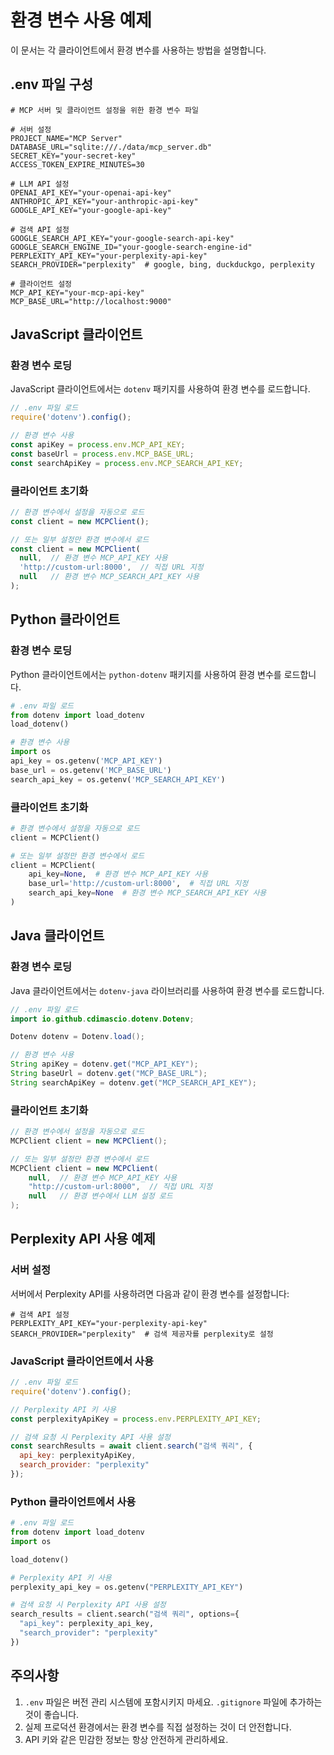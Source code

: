 # 환경 변수 사용 예제

이 문서는 각 클라이언트에서 환경 변수를 사용하는 방법을 설명합니다.

## .env 파일 구성

```
# MCP 서버 및 클라이언트 설정을 위한 환경 변수 파일

# 서버 설정
PROJECT_NAME="MCP Server"
DATABASE_URL="sqlite:///./data/mcp_server.db"
SECRET_KEY="your-secret-key"
ACCESS_TOKEN_EXPIRE_MINUTES=30

# LLM API 설정
OPENAI_API_KEY="your-openai-api-key"
ANTHROPIC_API_KEY="your-anthropic-api-key"
GOOGLE_API_KEY="your-google-api-key"

# 검색 API 설정
GOOGLE_SEARCH_API_KEY="your-google-search-api-key"
GOOGLE_SEARCH_ENGINE_ID="your-google-search-engine-id"
PERPLEXITY_API_KEY="your-perplexity-api-key"
SEARCH_PROVIDER="perplexity"  # google, bing, duckduckgo, perplexity

# 클라이언트 설정
MCP_API_KEY="your-mcp-api-key"
MCP_BASE_URL="http://localhost:9000"
```

## JavaScript 클라이언트

### 환경 변수 로딩

JavaScript 클라이언트에서는 `dotenv` 패키지를 사용하여 환경 변수를 로드합니다.

```javascript
// .env 파일 로드
require('dotenv').config();

// 환경 변수 사용
const apiKey = process.env.MCP_API_KEY;
const baseUrl = process.env.MCP_BASE_URL;
const searchApiKey = process.env.MCP_SEARCH_API_KEY;
```

### 클라이언트 초기화

```javascript
// 환경 변수에서 설정을 자동으로 로드
const client = new MCPClient();

// 또는 일부 설정만 환경 변수에서 로드
const client = new MCPClient(
  null,  // 환경 변수 MCP_API_KEY 사용
  'http://custom-url:8000',  // 직접 URL 지정
  null   // 환경 변수 MCP_SEARCH_API_KEY 사용
);
```

## Python 클라이언트

### 환경 변수 로딩

Python 클라이언트에서는 `python-dotenv` 패키지를 사용하여 환경 변수를 로드합니다.

```python
# .env 파일 로드
from dotenv import load_dotenv
load_dotenv()

# 환경 변수 사용
import os
api_key = os.getenv('MCP_API_KEY')
base_url = os.getenv('MCP_BASE_URL')
search_api_key = os.getenv('MCP_SEARCH_API_KEY')
```

### 클라이언트 초기화

```python
# 환경 변수에서 설정을 자동으로 로드
client = MCPClient()

# 또는 일부 설정만 환경 변수에서 로드
client = MCPClient(
    api_key=None,  # 환경 변수 MCP_API_KEY 사용
    base_url='http://custom-url:8000',  # 직접 URL 지정
    search_api_key=None  # 환경 변수 MCP_SEARCH_API_KEY 사용
)
```

## Java 클라이언트

### 환경 변수 로딩

Java 클라이언트에서는 `dotenv-java` 라이브러리를 사용하여 환경 변수를 로드합니다.

```java
// .env 파일 로드
import io.github.cdimascio.dotenv.Dotenv;

Dotenv dotenv = Dotenv.load();

// 환경 변수 사용
String apiKey = dotenv.get("MCP_API_KEY");
String baseUrl = dotenv.get("MCP_BASE_URL");
String searchApiKey = dotenv.get("MCP_SEARCH_API_KEY");
```

### 클라이언트 초기화

```java
// 환경 변수에서 설정을 자동으로 로드
MCPClient client = new MCPClient();

// 또는 일부 설정만 환경 변수에서 로드
MCPClient client = new MCPClient(
    null,  // 환경 변수 MCP_API_KEY 사용
    "http://custom-url:8000",  // 직접 URL 지정
    null   // 환경 변수에서 LLM 설정 로드
);
```

## Perplexity API 사용 예제

### 서버 설정

서버에서 Perplexity API를 사용하려면 다음과 같이 환경 변수를 설정합니다:

```
# 검색 API 설정
PERPLEXITY_API_KEY="your-perplexity-api-key"
SEARCH_PROVIDER="perplexity"  # 검색 제공자를 perplexity로 설정
```

### JavaScript 클라이언트에서 사용

```javascript
// .env 파일 로드
require('dotenv').config();

// Perplexity API 키 사용
const perplexityApiKey = process.env.PERPLEXITY_API_KEY;

// 검색 요청 시 Perplexity API 사용 설정
const searchResults = await client.search("검색 쿼리", {
  api_key: perplexityApiKey,
  search_provider: "perplexity"
});
```

### Python 클라이언트에서 사용

```python
# .env 파일 로드
from dotenv import load_dotenv
import os

load_dotenv()

# Perplexity API 키 사용
perplexity_api_key = os.getenv("PERPLEXITY_API_KEY")

# 검색 요청 시 Perplexity API 사용 설정
search_results = client.search("검색 쿼리", options={
  "api_key": perplexity_api_key,
  "search_provider": "perplexity"
})
```

## 주의사항

1. `.env` 파일은 버전 관리 시스템에 포함시키지 마세요. `.gitignore` 파일에 추가하는 것이 좋습니다.
2. 실제 프로덕션 환경에서는 환경 변수를 직접 설정하는 것이 더 안전합니다.
3. API 키와 같은 민감한 정보는 항상 안전하게 관리하세요.